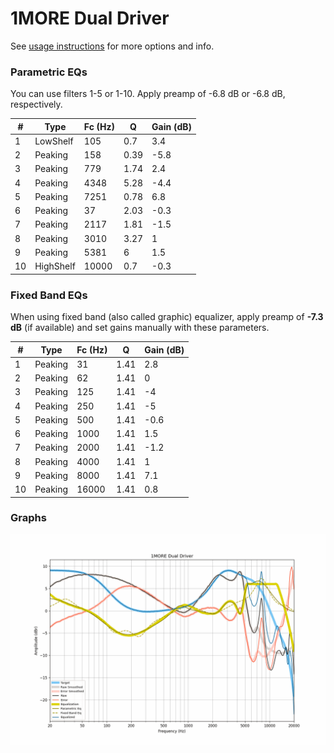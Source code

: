 # 1MORE Dual Driver
See [usage instructions](https://github.com/jaakkopasanen/AutoEq#usage) for more options and info.

### Parametric EQs
You can use filters 1-5 or 1-10. Apply preamp of -6.8 dB or -6.8 dB, respectively.

|   # | Type      |   Fc (Hz) |    Q |   Gain (dB) |
|-----|-----------|-----------|------|-------------|
|   1 | LowShelf  |       105 | 0.7  |         3.4 |
|   2 | Peaking   |       158 | 0.39 |        -5.8 |
|   3 | Peaking   |       779 | 1.74 |         2.4 |
|   4 | Peaking   |      4348 | 5.28 |        -4.4 |
|   5 | Peaking   |      7251 | 0.78 |         6.8 |
|   6 | Peaking   |        37 | 2.03 |        -0.3 |
|   7 | Peaking   |      2117 | 1.81 |        -1.5 |
|   8 | Peaking   |      3010 | 3.27 |         1   |
|   9 | Peaking   |      5381 | 6    |         1.5 |
|  10 | HighShelf |     10000 | 0.7  |        -0.3 |

### Fixed Band EQs
When using fixed band (also called graphic) equalizer, apply preamp of **-7.3 dB** (if available) and set gains manually with these parameters.

|   # | Type    |   Fc (Hz) |    Q |   Gain (dB) |
|-----|---------|-----------|------|-------------|
|   1 | Peaking |        31 | 1.41 |         2.8 |
|   2 | Peaking |        62 | 1.41 |         0   |
|   3 | Peaking |       125 | 1.41 |        -4   |
|   4 | Peaking |       250 | 1.41 |        -5   |
|   5 | Peaking |       500 | 1.41 |        -0.6 |
|   6 | Peaking |      1000 | 1.41 |         1.5 |
|   7 | Peaking |      2000 | 1.41 |        -1.2 |
|   8 | Peaking |      4000 | 1.41 |         1   |
|   9 | Peaking |      8000 | 1.41 |         7.1 |
|  10 | Peaking |     16000 | 1.41 |         0.8 |

### Graphs
![](./1MORE%20Dual%20Driver.png)
